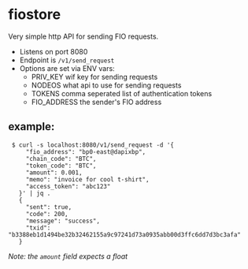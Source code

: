 # fiostore

Very simple http API for sending FIO requests.

- Listens on port 8080
- Endpoint is `/v1/send_request`
- Options are set via ENV vars:
  - PRIV_KEY wif key for sending requests
  - NODEOS what api to use for sending requests
  - TOKENS comma seperated list of authentication tokens
  - FIO_ADDRESS the sender's FIO address

## example:

```
 $ curl -s localhost:8080/v1/send_request -d '{
     "fio_address": "bp0-east@dapixbp",
     "chain_code": "BTC",
     "token_code": "BTC",
     "amount": 0.001,
     "memo": "invoice for cool t-shirt",
     "access_token": "abc123"
   }' | jq .
   {
     "sent": true,
     "code": 200,
     "message": "success",
     "txid": "b3388eb1d1494be32b32462155a9c97241d73a0935abb00d3ffc6dd7d3bc3afa"
   }
```

*Note: the `amount` field expects a float*

